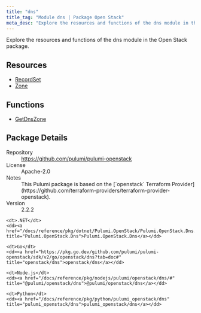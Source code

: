 ```yaml
---
title: "dns"
title_tag: "Module dns | Package Open Stack"
meta_desc: "Explore the resources and functions of the dns module in the Open Stack package."
---
```


<!-- WARNING: this file was generated by Pulumi Docs Generator. -->
<!-- Do not edit by hand unless you're certain you know what you are doing! -->

Explore the resources and functions of the dns module in the Open Stack package.

<h2 id="resources">Resources</h2>
<ul class="api">
    <li><a href="recordset" title="RecordSet"><span class="symbol resource"></span>RecordSet</a></li>
    <li><a href="zone" title="Zone"><span class="symbol resource"></span>Zone</a></li>
</ul>

<h2 id="functions">Functions</h2>
<ul class="api">
    <li><a href="getdnszone" title="GetDnsZone"><span class="symbol function"></span>GetDnsZone</a></li>
</ul>

<h2 id="package-details">Package Details</h2>
<dl class="package-details">
	<dt>Repository</dt>
	<dd><a href="https://github.com/pulumi/pulumi-openstack">https://github.com/pulumi/pulumi-openstack</a></dd>
	<dt>License</dt>
	<dd>Apache-2.0</dd>
	<dt>Notes</dt>
	<dd>This Pulumi package is based on the [`openstack` Terraform Provider](https://github.com/terraform-providers/terraform-provider-openstack).</dd>
	<dt>Version</dt>
	<dd>2.2.2</dd>
</dl>



<dl class="tabular">

    <dt>.NET</dt>
    <dd><a href="/docs/reference/pkg/dotnet/Pulumi.OpenStack/Pulumi.OpenStack.Dns.html" title="Pulumi.OpenStack.Dns">Pulumi.OpenStack.Dns</a></dd>

    <dt>Go</dt>
    <dd><a href="https://pkg.go.dev/github.com/pulumi/pulumi-openstack/sdk/v2/go/openstack/dns?tab=doc#" title="openstack/dns">openstack/dns</a></dd>

    <dt>Node.js</dt>
    <dd><a href="/docs/reference/pkg/nodejs/pulumi/openstack/dns/#" title="@pulumi/openstack/dns">@pulumi/openstack/dns</a></dd>

    <dt>Python</dt>
    <dd><a href="/docs/reference/pkg/python/pulumi_openstack/dns" title="pulumi_openstack/dns">pulumi_openstack/dns</a></dd>

</dl>

